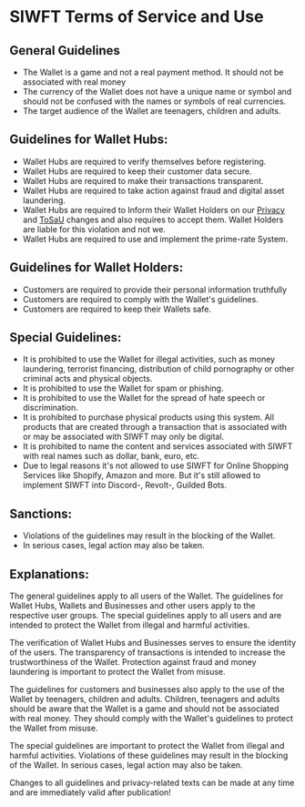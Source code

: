 # SIWFT Terms of Service and Use

## General Guidelines

* The Wallet is a game and not a real payment method. It should not be associated with real money
* The currency of the Wallet does not have a unique name or symbol and should not be confused with the names or symbols of real currencies.
* The target audience of the Wallet are teenagers, children and adults.

## Guidelines for Wallet Hubs:
* Wallet Hubs are required to verify themselves before registering.
* Wallet Hubs are required to keep their customer data secure.
* Wallet Hubs are required to make their transactions transparent.
* Wallet Hubs are required to take action against fraud and digital asset laundering.
* Wallet Hubs are required to Inform their Wallet Holders on our [Privacy](https://github.com/SIWFT/.github/blob/main/profile/PRIVACY.md) and [ToSaU](https://github.com/SIWFT/.github/blob/main/profile/TOSaU.md) changes and also requires to accept them. Wallet Holders are liable for this violation and not we.
* Wallet Hubs are required to use and implement the prime-rate System.

## Guidelines for Wallet Holders:
* Customers are required to provide their personal information truthfully
* Customers are required to comply with the Wallet's guidelines.
* Customers are required to keep their Wallets safe.

## Special Guidelines:
* It is prohibited to use the Wallet for illegal activities, such as money laundering, terrorist financing, distribution of child pornography or other criminal acts and physical objects.
* It is prohibited to use the Wallet for spam or phishing.
* It is prohibited to use the Wallet for the spread of hate speech or discrimination.
* It is prohibited to purchase physical products using this system. All products that are created through a transaction that is associated with or may be associated with SIWFT may only be digital.
* It is prohibited to name the content and services associated with SIWFT with real names such as dollar, bank, euro, etc.
* Due to legal reasons it's not allowed to use SIWFT for Online Shopping Services like Shopify, Amazon and more. But it's still allowed to implement SIWFT into Discord-, Revolt-, Guilded Bots.

## Sanctions:
* Violations of the guidelines may result in the blocking of the Wallet.
* In serious cases, legal action may also be taken.

## Explanations:

The general guidelines apply to all users of the Wallet. The guidelines for Wallet Hubs, Wallets and Businesses and other users apply to the respective user groups. The special guidelines apply to all users and are intended to protect the Wallet from illegal and harmful activities.

The verification of Wallet Hubs and Businesses serves to ensure the identity of the users. The transparency of transactions is intended to increase the trustworthiness of the Wallet. Protection against fraud and money laundering is important to protect the Wallet from misuse.

The guidelines for customers and businesses also apply to the use of the Wallet by teenagers, children and adults. Children, teenagers and adults should be aware that the Wallet is a game and should not be associated with real money. They should comply with the Wallet's guidelines to protect the Wallet from misuse.

The special guidelines are important to protect the Wallet from illegal and harmful activities. Violations of these guidelines may result in the blocking of the Wallet. In serious cases, legal action may also be taken.

Changes to all guidelines and privacy-related texts can be made at any time and are immediately valid after publication!